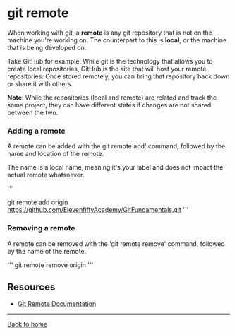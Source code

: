 # git remote

When working with git, a **remote** is any git repository that is not on the machine you're working on. The counterpart to this is **local**, or the machine that is being developed on.

Take GitHub for example. While git is the technology that allows you to create local repositories, GitHub is the site that will host your remote repositories. Once stored remotely, you can bring that repository back down or share it with others.

**Note**: While the repositories (local and remote) are related and track the same project, they can have different states if changes are not shared between the two.

### Adding a remote

A remote can be added with the git remote add' command, followed by the name and location of the remote.

The name is a local name, meaning it's your label and does not impact the actual remote whatsoever.

'''

git remote add origin https://github.com/ElevenfiftyAcademy/GitFundamentals.git
'''

### Removing a remote

A remote can be removed with the 'git remote remove' command, followed by the name of the remote.

'''
git remote remove origin
'''

## Resources

- [Git Remote Documentation](https://git-scm.com/docs/git-remote)

---

[Back to home](../README.md)